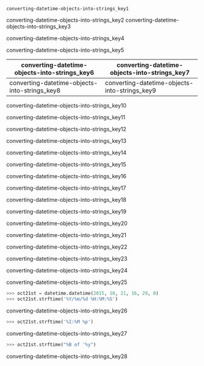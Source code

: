 ```ngMeta
converting-datetime-objects-into-strings_key1
```

converting-datetime-objects-into-strings_key2
converting-datetime-objects-into-strings_key3


converting-datetime-objects-into-strings_key4


converting-datetime-objects-into-strings_key5


|converting-datetime-objects-into-strings_key6|converting-datetime-objects-into-strings_key7|
|-----------|-----------|
|converting-datetime-objects-into-strings_key8|converting-datetime-objects-into-strings_key9|

converting-datetime-objects-into-strings_key10


converting-datetime-objects-into-strings_key11


converting-datetime-objects-into-strings_key12


converting-datetime-objects-into-strings_key13


converting-datetime-objects-into-strings_key14


converting-datetime-objects-into-strings_key15


converting-datetime-objects-into-strings_key16


converting-datetime-objects-into-strings_key17


converting-datetime-objects-into-strings_key18


converting-datetime-objects-into-strings_key19


converting-datetime-objects-into-strings_key20


converting-datetime-objects-into-strings_key21


converting-datetime-objects-into-strings_key22


converting-datetime-objects-into-strings_key23


converting-datetime-objects-into-strings_key24


converting-datetime-objects-into-strings_key25


```python
>>> oct21st = datetime.datetime(2015, 10, 21, 16, 29, 0)
>>> oct21st.strftime('%Y/%m/%d %H:%M:%S')
```
converting-datetime-objects-into-strings_key26
```python
>>> oct21st.strftime('%I:%M %p')
```
converting-datetime-objects-into-strings_key27
```python
>>> oct21st.strftime("%B of '%y")
```
converting-datetime-objects-into-strings_key28
